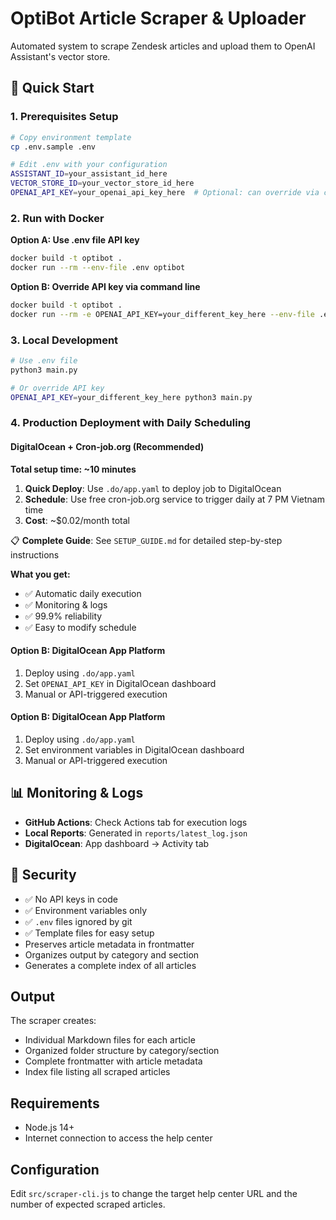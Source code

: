 # OptiBot Article Scraper & Uploader

Automated system to scrape Zendesk articles and upload them to OpenAI Assistant's vector store.

## 🚀 Quick Start

### 1. Prerequisites Setup

```bash
# Copy environment template
cp .env.sample .env

# Edit .env with your configuration
ASSISTANT_ID=your_assistant_id_here
VECTOR_STORE_ID=your_vector_store_id_here
OPENAI_API_KEY=your_openai_api_key_here  # Optional: can override via command line
```

### 2. Run with Docker

**Option A: Use .env file API key**

```bash
docker build -t optibot .
docker run --rm --env-file .env optibot
```

**Option B: Override API key via command line**

```bash
docker build -t optibot .
docker run --rm -e OPENAI_API_KEY=your_different_key_here --env-file .env optibot
```

### 3. Local Development

```bash
# Use .env file
python3 main.py

# Or override API key
OPENAI_API_KEY=your_different_key_here python3 main.py
```

### 4. Production Deployment with Daily Scheduling

#### DigitalOcean + Cron-job.org (Recommended)

**Total setup time: ~10 minutes**

1. **Quick Deploy**: Use `.do/app.yaml` to deploy job to DigitalOcean
2. **Schedule**: Use free cron-job.org service to trigger daily at 7 PM Vietnam time
3. **Cost**: ~$0.02/month total

📋 **Complete Guide**: See `SETUP_GUIDE.md` for detailed step-by-step instructions

**What you get:**

- ✅ Automatic daily execution
- ✅ Monitoring & logs
- ✅ 99.9% reliability
- ✅ Easy to modify schedule

#### Option B: DigitalOcean App Platform

1. Deploy using `.do/app.yaml`
2. Set `OPENAI_API_KEY` in DigitalOcean dashboard
3. Manual or API-triggered execution

#### Option B: DigitalOcean App Platform

1. Deploy using `.do/app.yaml`
2. Set environment variables in DigitalOcean dashboard
3. Manual or API-triggered execution

## 📊 Monitoring & Logs

- **GitHub Actions**: Check Actions tab for execution logs
- **Local Reports**: Generated in `reports/latest_log.json`
- **DigitalOcean**: App dashboard → Activity tab

## 🔐 Security

- ✅ No API keys in code
- ✅ Environment variables only
- ✅ `.env` files ignored by git
- ✅ Template files for easy setup
- Preserves article metadata in frontmatter
- Organizes output by category and section
- Generates a complete index of all articles

## Output

The scraper creates:

- Individual Markdown files for each article
- Organized folder structure by category/section
- Complete frontmatter with article metadata
- Index file listing all scraped articles

## Requirements

- Node.js 14+
- Internet connection to access the help center

## Configuration

Edit `src/scraper-cli.js` to change the target help center URL and the number of expected scraped articles.
